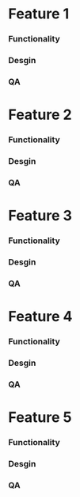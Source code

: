# Feature 1

### Functionality


### Desgin

### QA


# Feature 2

### Functionality

### Desgin

### QA

# Feature 3

### Functionality

### Desgin

### QA

# Feature 4

### Functionality

### Desgin

### QA

# Feature 5

### Functionality

### Desgin

### QA
